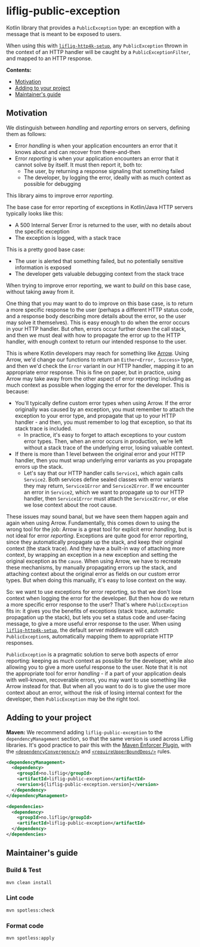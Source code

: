 # liflig-public-exception

Kotlin library that provides a `PublicException` type: an exception with a message that is meant to
be exposed to users.

When using this with [`liflig-http4k-setup`](https://github.com/capralifecycle/liflig-http4k-setup),
any `PublicException` thrown in the context of an HTTP handler will be caught by a
`PublicExceptionFilter`, and mapped to an HTTP response.

**Contents:**

- [Motivation](#motivation)
- [Adding to your project](#adding-to-your-project)
- [Maintainer's guide](#maintainers-guide)

## Motivation

We distinguish between _handling_ and _reporting_ errors on servers, defining them as follows:

- Error _handling_ is when your application encounters an error that it knows about and can recover
  from there-and-then
- Error _reporting_ is when your application encounters an error that it cannot solve by itself. It
  must then report it, both to:
  - The user, by returning a response signaling that something failed
  - The developer, by logging the error, ideally with as much context as possible for debugging

This library aims to improve error _reporting_.

The base case for error reporting of exceptions in Kotlin/Java HTTP servers typically looks like
this:

- A 500 Internal Server Error is returned to the user, with no details about the specific exception
- The exception is logged, with a stack trace

This is a pretty good base case:

- The user is alerted that something failed, but no potentially sensitive information is exposed
- The developer gets valuable debugging context from the stack trace

When trying to improve error reporting, we want to _build_ on this base case, without taking away
from it.

One thing that you may want to do to improve on this base case, is to return a more specific
response to the user (perhaps a different HTTP status code, and a response body describing more
details about the error, so the user may solve it themselves). This is easy enough to do when the
error occurs in your HTTP handler. But often, errors occur further down the call stack, and then
we must deal with how to propagate the error up to the HTTP handler, with enough context to return
our intended response to the user.

This is where Kotlin developers may reach for something like
[Arrow](https://github.com/arrow-kt/arrow). Using Arrow, we'd change our functions to return an
`Either<Error, Success>` type, and then we'd check the `Error` variant in our HTTP handler, mapping
it to an appropriate error response. This is fine on paper, but in practice, using Arrow may take
away from the other aspect of error reporting: including as much context as possible when logging
the error for the developer. This is because:

- You'll typically define custom error types when using Arrow. If the error originally was caused
  by an exception, you must remember to attach the exception to your error type, and propagate
  that up to your HTTP handler - and then, you must remember to log that exception, so that its
  stack trace is included.
  - In practice, it's easy to forget to attach exceptions to your custom error types. Then, when
    an error occurs in production, we're left without a stack trace of the underlying error, losing
    valuable context.
- If there is more than 1 level between the original error and your HTTP handler, then you must
  wrap underlying error variants as you propagate errors up the stack.
  - Let's say that our HTTP handler calls `Service1`, which again calls `Service2`. Both services
    define sealed classes with error variants they may return, `Service1Error` and `Service2Error`.
    If we encounter an error in `Service2`, which we want to propagate up to our HTTP handler, then
    `Service1Error` must attach the `Service2Error`, or else we lose context about the root cause.

These issues may sound banal, but we have seen them happen again and again when using Arrow.
Fundamentally, this comes down to using the wrong tool for the job: Arrow is a great tool for
explicit error _handling_, but is not ideal for error _reporting_. Exceptions are quite good for
error reporting, since they automatically propagate up the stack, and keep their original context
(the stack trace). And they have a built-in way of attaching more context, by wrapping an exception
in a new exception and setting the original exception as the `cause`. When using Arrow, we have to
recreate these mechanisms, by manually propagating errors up the stack, and attaching context about
the original error as fields on our custom error types. But when doing this manually, it's easy to
lose context on the way.

So: we want to use exceptions for error reporting, so that we don't lose context when logging the
error for the developer. But then how do we return a more specific error response to the user?
That's where `PublicException` fits in: it gives you the benefits of exceptions (stack
trace, automatic propagation up the stack), but lets you set a status code and user-facing message,
to give a more useful error response to the user. When using
[`liflig-http4k-setup`](https://github.com/capralifecycle/liflig-http4k-setup), the default server
middleware will catch `PublicException`s, automatically mapping them to appropriate HTTP responses.

`PublicException` is a pragmatic solution to serve both aspects of error reporting: keeping as much
context as possible for the developer, while also allowing you to give a more useful response to the
user. Note that it is not the appropriate tool for error _handling_ - if a part of your application
deals with well-known, recoverable errors, you may want to use something like Arrow instead for
that. But when all you want to do is to give the user more context about an error, without the risk
of losing internal context for the developer, then `PublicException` may be the right tool.

## Adding to your project

**Maven:** We recommend adding `liflig-public-exception` to the `dependencyManagement` section, so
that the same version is used across Liflig libraries. It's good practice to pair this with the
[Maven Enforcer Plugin](https://maven.apache.org/enforcer/maven-enforcer-plugin/), with the
[
`<dependencyConvergence/>`](https://maven.apache.org/enforcer/enforcer-rules/dependencyConvergence.html)
and
[
`<requireUpperBoundDeps/>`](https://maven.apache.org/enforcer/enforcer-rules/requireUpperBoundDeps.html)
rules.

<!-- @formatter:off -->
```xml
<dependencyManagement>
  <dependency>
    <groupId>no.liflig</groupId>
    <artifactId>liflig-public-exception</artifactId>
    <version>${liflig-public-exception.version}</version>
  </dependency>
</dependencyManagement>

<dependencies>
  <dependency>
    <groupId>no.liflig</groupId>
    <artifactId>liflig-public-exception</artifactId>
  </dependency>
</dependencies>
```
<!-- @formatter:on -->

## Maintainer's guide

### Build & Test

```sh
mvn clean install
```

### Lint code

```sh
mvn spotless:check
```

### Format code

```sh
mvn spotless:apply
```
